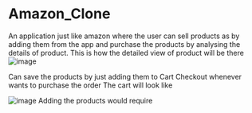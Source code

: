 # Amazon_Clone
An application just like amazon where the user can sell products as by adding them from the app and purchase the products by analysing the details of product.
This is how the detailed view of product will be there
![image](https://user-images.githubusercontent.com/85622002/201690105-a0aa239d-21c5-4292-bde4-87cb790f4c04.png)

Can save the products by just adding them to Cart
Checkout whenever wants to purchase the order 
The cart will look like 

![image](https://user-images.githubusercontent.com/85622002/201691072-89c0b4a6-de4d-4f40-9f2d-c89eb63e8792.png)
 Adding the products would require 
